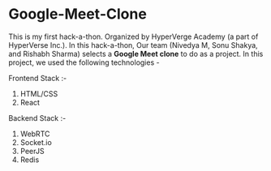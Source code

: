 # Google-Meet-Clone

This is my first hack-a-thon. Organized by HyperVerge Academy (a part of HyperVerse Inc.). In this hack-a-thon, Our team (Nivedya M, Sonu Shakya, and Rishabh Sharma) selects a **Google Meet clone** to do as a project. In this project, we used the following technologies -

Frontend Stack :- 

1) HTML/CSS
2) React

Backend Stack :-

1) WebRTC
2) Socket.io
3) PeerJS
4) Redis
